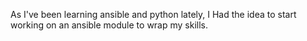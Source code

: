 As I've been learning ansible and python lately, I Had the idea to start working on an ansible module to wrap my skills.
